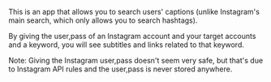
This is an app that allows you to search users' captions (unlike Instagram's main search, which only allows you to search hashtags).

By giving the user,pass of an Instagram account and your target accounts and a keyword, you will see subtitles and links related to that keyword.

ٔNote: Giving the Instagram user,pass doesn't seem very safe, but that's due to Instagram API rules and the user,pass is never stored anywhere.
